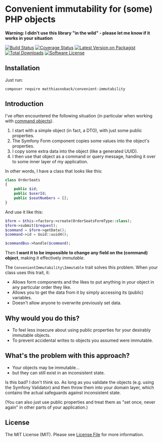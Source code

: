# Convenient immutability for (some) PHP objects

**Warning: I didn't use this library "in the wild" - please let me know if it works in your situation**

[![Build Status][ico-travis]][link-travis]
[![Coverage Status][ico-coveralls]][link-coveralls]
[![Latest Version on Packagist][ico-version]][link-packagist]
[![Total Downloads][ico-downloads]][link-downloads]
[![Software License][ico-license]](LICENSE.md)

## Installation

Just run:

    composer require matthiasnoback/convenient-immutability

## Introduction

I've often encountered the following situation (in particular when working with [command objects](http://php-and-symfony.matthiasnoback.nl/2015/01/a-wave-of-command-buses/)).

1. I start with a simple object (in fact, a DTO), with just some public properties.
2. The Symfony Form component copies some values into the object's properties.
3. I copy some extra data into the object (like a generated UUID).
4. I then use that object as a command or query message, handing it over to some inner layer of my application.

In other words, I have a class that looks like this:

```php
class OrderSeats
{
    public $id;
    public $userId;
    public $seatNumbers = [];
}
```

And use it like this:

```php
$form = $this->factory->create(OrderSeatsFormType::class);
$form->submit($request);
$command = $form->getData();
$command->id = Uuid::uuid4();

$commandBus->handle($command);
```

Then **I want it to be impossible to change any field on the (command) object**, making it effectively *immutable*.

The `ConvenientImmutability\Immutable` trait solves this problem. When your class uses this trait, it:

- Allows form components and the likes to put anything in your object in any particular order they like.
- Allows you to get the data from it by simply accessing its (public) variables.
- Doesn't allow anyone to overwrite previously set data.

## Why would you do this?

- To feel less insecure about using public properties for your desirably immutable objects.
- To prevent accidental writes to objects you assumed were immutable.

## What's the problem with this approach?

- Your objects may be immutable...
- but they can still exist in an inconsistent state.

Is this bad? I don't think so. As long as you validate the objects (e.g. using the Symfony Validator) and then throw them into your domain layer, which contains the actual safeguards against inconsistent state.

(You can also just use public properties and treat them as "set once, never again" in other parts of your application.)

## License

The MIT License (MIT). Please see [License File](LICENSE.md) for more information.

[ico-version]: https://img.shields.io/packagist/v/matthiasnoback/convenient-immutability.svg?style=flat-square
[ico-license]: https://img.shields.io/badge/license-MIT-brightgreen.svg?style=flat-square
[ico-coveralls]: https://img.shields.io/coveralls/matthiasnoback/convenient-immutability.svg?style=flat-square
[ico-travis]: https://img.shields.io/travis/matthiasnoback/convenient-immutability.svg?style=flat-square
[ico-downloads]: https://img.shields.io/packagist/dt/matthiasnoback/convenient-immutability.svg?style=flat-square

[link-packagist]: https://packagist.org/packages/matthiasnoback/convenient-immutability
[link-coveralls]: https://coveralls.io/github/matthiasnoback/convenient-immutability
[link-travis]: https://travis-ci.org/matthiasnoback/convenient-immutability
[link-downloads]: https://packagist.org/packages/matthiasnoback/convenient-immutability
[link-author]: https://github.com/matthiasnoback
[link-contributors]: ../../contributors
